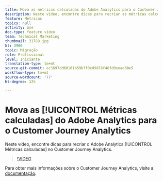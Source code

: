 ```yaml
---
title: Mova as métricas calculadas do Adobe Analytics para o Customer Journey Analytics
description: Neste vídeo, encontre dicas para recriar as métricas calculadas do Adobe Analytics no Customer Journey Analytics.
feature: Métricas
topics: null
activity: use
doc-type: feature video
team: Technical Marketing
thumbnail: 31788.jpg
kt: 3966
topic: Migração
role: Profissional
level: Iniciante
translation-type: tm+mt
source-git-commit: ec3697dd60161b59b7f0cd9878f40fd9eeae30e5
workflow-type: tm+mt
source-wordcount: '77'
ht-degree: 12%

---
```



# Mova as [!UICONTROL Métricas calculadas] do Adobe Analytics para o Customer Journey Analytics

Neste vídeo, encontre dicas para recriar o Adobe Analytics [!UICONTROL Métricas calculadas] no Customer Journey Analytics.

>[!VIDEO](https://video.tv.adobe.com/v/31788/?quality=12)

Para obter mais informações sobre o Customer Journey Analytics, visite a [documentação](https://docs.adobe.com/content/help/pt-BR/analytics-platform/using/cja-landing.html).
